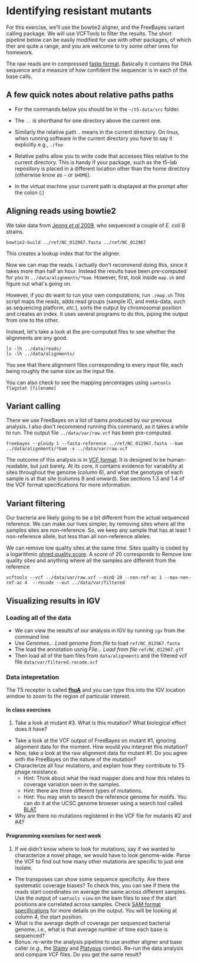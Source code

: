 # Identifying resistant mutants

For this exercise, we'll use the bowtie2 aligner, and the FreeBayes variant calling package. We will use VCFTools to filter the results. The short pipeline below can be easily modified for use with other packages, of which ther are quite a range, and you are welcome to try some other ones for homework. 

The raw reads are in compressed [fastq format](http://en.wikipedia.org/wiki/FASTQ_format). Basically it contains the DNA sequence and a measure of how confident the sequencer is in each of the base calls.

## A few quick notes about relative paths paths

- For the commands below you should be in the ```~/t5-data/src``` folder. 

- The ```..``` is shorthand for one directory above the current one. 

- Similarly the relative path ```.``` means in the current directory. On linux, when running software in the current directory you have to say it explicitly e.g., ```./foo```

- Relative paths allow you to write code that accesses files relative to the current directory. This is handy if your package, such as the t5-lab repository is placed in a different location other than the home directory (otherwise know as ```~``` or ```$HOME```).

- In the virtual machine your current path is displayed at the prompt after the colon (:)

## Aligning reads using bowtie2

We take data from [Jeong *et al* 2009](http://www.ncbi.nlm.nih.gov/pubmed/19786035), who sequenced a couple of *E. coli* B strains.

```
bowtie2-build ../ref/NC_012967.fasta ../ref/NC_012967
```

This creates a lookup index that for the aligner.

Now we can map the reads. I actually don't recommend doing this, since it takes more than half an hour. Instead the results have been pre-computed for you in ```../data/alignments/*bam```. However, first, look inside ```map.sh``` and figure out what's going on.

However, if you do want to run your own computations, run  ```./map.sh``` This script maps the reads, adds read groups (sample ID, and meta-data, such as sequencing platform, *etc.*), sorts the output by chromosomal position and creates an index. It uses several programs to do this, piping the output from one to the other.

Instead, let's take a look at the pre-computed files to see whether the alignments are any good. 

```
ls -lh ../data/reads/
ls -lh ../data/alignments/
```
You see that there alignment files corresponding to every input file, each being roughly the same size as the input file.

You can also check to see the mapping percentages using ```samtools flagstat [filename]```

## Variant calling

There we use FreeBayes on a list of bams produced by our previous analysis. I also don't recommend running this command, as it takes a while to run. The output file ```../data/var/raw.vcf``` has been pre-computed.

```
freebayes --ploidy 1 --fasta-reference ../ref/NC_012967.fasta --bam ../data/alignments/*bam -v ../data/var/raw.vcf
```

The outcome of this analysis is in [VCF format](http://samtools.github.io/hts-specs/VCFv4.2.pdf). It is designed to be human-readable, but just barely. At its core, it contains evidence for variability at sites throughout the genome (column 6), and what the genotype of each sample is at that site (columns 9 and onward). See sections 1.3 and 1.4 of the VCF format specifications for more information.

## Variant filtering

Our bacteria are likely going to be a bit different from the actual sequenced reference. We can make our lives simpler, by removing sites where all the samples sites are non-reference. So, we keep any sample that has at least 1 non-reference allele, but less than all non-reference alleles.

We can remove low quality sites at the same time. Sites quality is coded by a logarithmic [phred quality score](http://en.wikipedia.org/wiki/Phred_quality_score). A score of 20 corresponds to 
Remove low quality sites and anything where all the samples are different from the reference
```
vcftools --vcf ../data/var/raw.vcf --minQ 20 --non-ref-ac 1 --max-non-ref-ac 4  --recode --out ../data/var/filtered
```

## Visualizing results in IGV

### Loading all of the data

- We can view the results of our analysis in IGV by running ```igv``` from the command line
- Use *Genomes... Load genome from file* to load ```ref/NC_012967.fasta```
- The load the annotation usnig *File... Load from file*  ```ref/NC_012967.gff```
- Then load all of the bam files from ```data/alignments``` and the filtered vcf file ```data/var/filtered.recode.vcf```

### Data intepretation

The T5 receptor is called [**fhuA**](https://www.wikigenes.org/e/gene/e/944856.html) and you can type this into the IGV location window to zoom to the region of particular interest.


#### In class exercises

1. Take a look at mutant #3. What is this mutation? What biological effect does it have?
- Take a look at the VCF output of FreeBayes on mutant #1, ignoring alignment data for the moment. How would you interpret this mutation?
- Now, take a look at the raw alignment data for mutant #1. Do you agree with the FreeBayes on the nature of the mutation?
- Characterize all four mutations, and explain how they contribute to T5 phage resistance.
	- Hint: Think about what the read mapper does and how this relates to coverage variation seen in the samples.
	- Hint: there are three different types of mutations.
	- Hint: You may wish to search the reference genome for motifs. You can do it at the UCSC genome browser using a search tool called [BLAT](http://microbes.ucsc.edu/cgi-bin/hgBlat?hgsid=411911&command=start)
- Why are there no mutations registered in the VCF file for mutants #2 and #4? 

#### Programming exercises for next week

1. If we didn't know where to look for mutations, say if we wanted to characterize a novel phage, we would have to look genome-wide. Parse the VCF to find out how many other mutations are specific to just one isolate.
- The transposes can show some sequence specificity. Are there systematic coverage biases? To check this, you can see if there the reads start coordinates on average the same across different samples. Use the output of ```samtools view``` on the bam files to see if the start positions are correlated across samples. Check [SAM format specifications](https://samtools.github.io/hts-specs/SAMv1.pdf) for more details on the output. You will be looking at column 4, the start position.
- What is the average depth of coverage per sequenced bacterial genome, i.e., what is that average number of time each base is sequenced?
- Bonus: re-write the analysis pipeline to use another aligner and base caller (*e.g.*, the [Stamy](http://www.well.ox.ac.uk/project-stampy) and [Platypus](http://www.well.ox.ac.uk/platypus) combo). Re-run the data analysis and compare VCF files. Do you get the same result?
